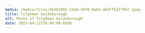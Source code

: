 ```yaml
---
media: /media/files/45db2802-24a6-4976-9ab5-a63ff622706f.jpeg
title: Tilghman Goldsborough
alt: Photo of Tilghman Goldsborough
date: 2023-04-21T10:04:00-0500
---
```

